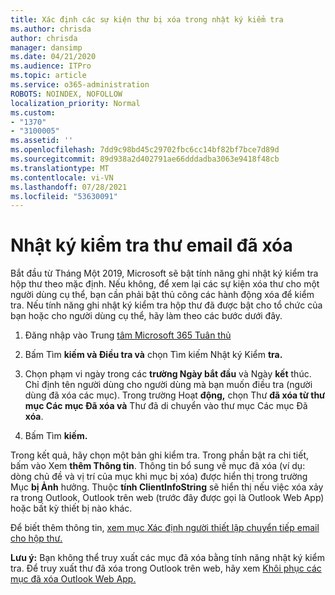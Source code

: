```yaml
---
title: Xác định các sự kiện thư bị xóa trong nhật ký kiểm tra
ms.author: chrisda
author: chrisda
manager: dansimp
ms.date: 04/21/2020
ms.audience: ITPro
ms.topic: article
ms.service: o365-administration
ROBOTS: NOINDEX, NOFOLLOW
localization_priority: Normal
ms.custom:
- "1370"
- "3100005"
ms.assetid: ''
ms.openlocfilehash: 7dd9c98bd45c29702fbc6cc14bf82bf7bce7d89d
ms.sourcegitcommit: 89d938a2d402791ae66dddadba3063e9418f48cb
ms.translationtype: MT
ms.contentlocale: vi-VN
ms.lasthandoff: 07/28/2021
ms.locfileid: "53630091"
---
```

# <a name="audit-logs-for-deleted-email-messages"></a>Nhật ký kiểm tra thư email đã xóa

Bắt đầu từ Tháng Một 2019, Microsoft sẽ bật tính năng ghi nhật ký kiểm tra hộp thư theo mặc định. Nếu không, để xem lại các sự kiện xóa thư cho một người dùng cụ thể, bạn cần phải bật thủ công các hành động xóa để kiểm tra. Nếu tính năng ghi nhật ký kiểm tra hộp thư đã được bật cho tổ chức của bạn hoặc cho người dùng cụ thể, hãy làm theo các bước dưới đây.

1. Đăng nhập vào Trung [tâm Microsoft 365 Tuân thủ](https://protection.office.com/)

2. Bấm Tìm **kiếm và Điều tra và** chọn Tìm kiếm Nhật ký Kiểm **tra.**

3. Chọn phạm vi ngày trong các **trường Ngày bắt đầu** và Ngày **kết** thúc. Chỉ định tên người dùng cho người dùng mà bạn muốn điều tra (người dùng đã xóa các mục). Trong trường Hoạt **động,** chọn Thư **đã xóa từ thư mục Các mục Đã xóa và** Thư đã di chuyển vào thư mục Các mục Đã **xóa**.

4. Bấm Tìm **kiếm.**

Trong kết quả, hãy chọn một bản ghi kiểm tra. Trong phần bật ra chi tiết, bấm vào Xem **thêm Thông tin**. Thông tin bổ sung về mục đã xóa (ví dụ: dòng chủ đề và vị trí của mục khi mục bị xóa) được hiển thị trong trường Mục **bị Ảnh** hưởng. Thuộc **tính ClientInfoString** sẽ hiển thị nếu việc xóa xảy ra trong Outlook, Outlook trên web (trước đây được gọi là Outlook Web App) hoặc bất kỳ thiết bị nào khác.

Để biết thêm thông tin, [xem mục Xác định người thiết lập chuyển tiếp email cho hộp thư.](/microsoft-365/compliance/auditing-troubleshooting-scenarios#determine-if-a-user-deleted-email-items)

**Lưu ý:** Bạn không thể truy xuất các mục đã xóa bằng tính năng nhật ký kiểm tra. Để truy xuất thư đã xóa trong Outlook trên web, hãy xem [Khôi phục các mục đã xóa Outlook Web App.](https://support.office.com/article/C3D8FC15-EEEF-4F1C-81DF-E27964B7EDD4)
